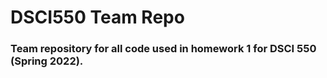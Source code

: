 # DSCI550 Team Repo

### Team repository for all code used in homework 1 for DSCI 550 (Spring 2022).